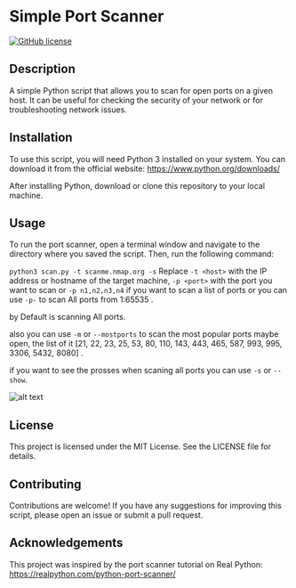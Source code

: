 # Simple Port Scanner

[![GitHub license](https://img.shields.io/github/license/notyuu/scan-ports)](https://github.com/notyuu/scan-ports/blob/main/LICENSE)

## Description

A simple Python script that allows you to scan for open ports on a given host. It can be useful for checking the security of your network or for troubleshooting network issues.

## Installation

To use this script, you will need Python 3 installed on your system. You can download it from the official website: https://www.python.org/downloads/

After installing Python, download or clone this repository to your local machine.

## Usage

To run the port scanner, open a terminal window and navigate to the directory where you saved the script. Then, run the following command:


`python3 scan.py -t scanme.nmap.org -s` Replace `-t <host>` with the IP address or hostname of the target machine, `-p <port>` with the port you want to scan or `-p n1,n2,n3,n4` if you want to scan a list of ports or you can use `-p-` to scan All ports from 1:65535 .

by Default is scanning All ports.

also you can use `-m` or `--mostports` to scan the most popular ports maybe open, the list of it [21, 22, 23, 25, 53, 80, 110, 143, 443, 465, 587, 993, 995, 3306, 5432, 8080] .

if you want to see the prosses when scaning all ports you can use `-s` or `--show`.



![alt text](https://github.com/notyuu/scan-ports/blob/main/screenshot/scan.png)

## License

This project is licensed under the MIT License. See the LICENSE file for details.

## Contributing

Contributions are welcome! If you have any suggestions for improving this script, please open an issue or submit a pull request.

## Acknowledgements

This project was inspired by the port scanner tutorial on Real Python: https://realpython.com/python-port-scanner/
